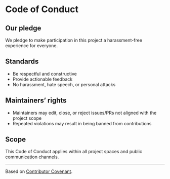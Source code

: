 # Code of Conduct

## Our pledge

We pledge to make participation in this project a harassment-free experience for everyone.

## Standards

- Be respectful and constructive
- Provide actionable feedback
- No harassment, hate speech, or personal attacks

## Maintainers’ rights

- Maintainers may edit, close, or reject issues/PRs not aligned with the project scope
- Repeated violations may result in being banned from contributions

## Scope

This Code of Conduct applies within all project spaces and public communication channels.

---

Based on [Contributor Covenant](https://www.contributor-covenant.org/).

